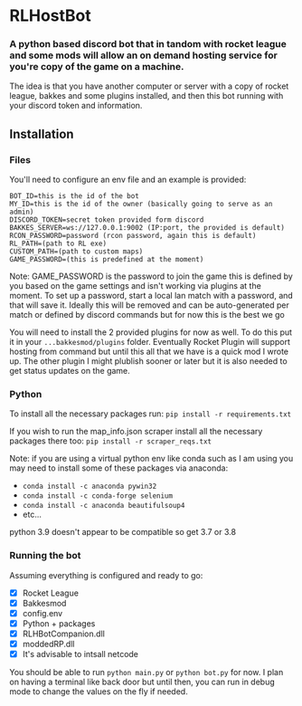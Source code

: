 # RLHostBot

### A python based discord bot that in tandom with rocket league and some mods will allow an on demand hosting service for you're copy of the game on a machine. 

The idea is that you have another computer or server with a copy of rocket league, bakkes and some plugins installed, and then this bot running with your discord token and information.


## Installation

### Files

You'll need to configure an env file and an example is provided:
```
BOT_ID=this is the id of the bot
MY_ID=this is the id of the owner (basically going to serve as an admin)
DISCORD_TOKEN=secret token provided form discord
BAKKES_SERVER=ws://127.0.0.1:9002 (IP:port, the provided is default)
RCON_PASSWORD=password (rcon password, again this is default)
RL_PATH=(path to RL exe)
CUSTOM_PATH=(path to custom maps)
GAME_PASSWORD=(this is predefined at the moment)
```
Note: GAME_PASSWORD is the password to join the game
this is defined by you based on the game settings and isn't working via
plugins at the moment. To set up a password, start a local lan match with
a password, and that will save it. Ideally this will be removed and can be
auto-generated per match or defined by discord commands but for now this is
the best we go

You will need to install the 2 provided plugins for now as well. To do this
put it in your `...bakkesmod/plugins` folder. Eventually Rocket Plugin will support
hosting from command but until this all that we have is a quick mod I wrote up.
The other plugin I might plublish sooner or later but it is also needed to get status
updates on the game. 

### Python
To install all the necessary packages run:
`pip install -r requirements.txt`

If you wish to run the map_info.json scraper install all the necessary packages there too:
`pip install -r scraper_reqs.txt`

Note: if you are using a virtual python env like conda such as I am using
you may need to install some of these packages via anaconda:
- `conda install -c anaconda pywin32`
- `conda install -c conda-forge selenium`
- `conda install -c anaconda beautifulsoup4`
- etc...

python 3.9 doesn't appear to be compatible so get 3.7 or 3.8

### Running the bot
Assuming everything is configured and ready to go:
- [x] Rocket League
- [x] Bakkesmod
- [x] config.env
- [x] Python + packages 
- [x] RLHBotCompanion.dll
- [x] moddedRP.dll
- [x] It's advisable to intsall netcode

You should be able to run `python main.py` or `python bot.py` for now.
I plan on having a terminal like back door but until then, you can run in debug mode
to change the values on the fly if needed. 
